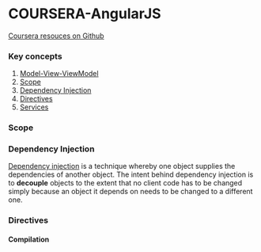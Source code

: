 # COURSERA-AngularJS
[Coursera resouces on Github](https://github.com/jhu-ep-coursera/fullstack-course5)

### Key concepts

  1. [Model-View-ViewModel](#mvvm)
  1. [Scope](#scope)
  1. [Dependency Injection](#dependency-injection)
  1. [Directives](#directives)
  1. [Services](#services)

### Scope

### Dependency Injection
  <a name="dependency-injection"></a><a name="Dependency Injection"></a>
  [Dependency injection](#dependency-injection) is a technique whereby one object supplies the dependencies of another object. The intent behind dependency injection is to **decouple** objects to the extent that no client code has to be changed simply because an object it depends on needs to be changed to a different one.

### Directives
#### Compilation
